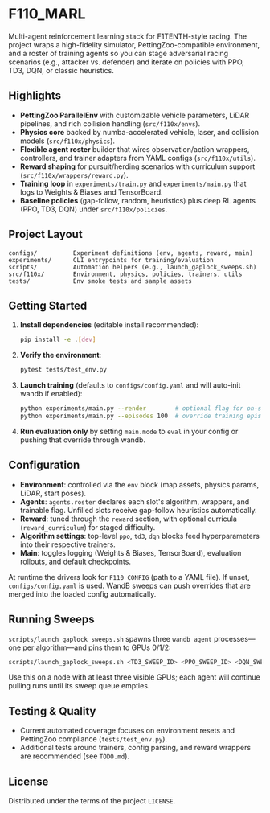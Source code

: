 # F110_MARL

Multi-agent reinforcement learning stack for F1TENTH-style racing. The project wraps a high-fidelity simulator, PettingZoo-compatible environment, and a roster of training agents so you can stage adversarial racing scenarios (e.g., attacker vs. defender) and iterate on policies with PPO, TD3, DQN, or classic heuristics.

## Highlights
- **PettingZoo ParallelEnv** with customizable vehicle parameters, LiDAR pipelines, and rich collision handling (`src/f110x/envs`).
- **Physics core** backed by numba-accelerated vehicle, laser, and collision models (`src/f110x/physics`).
- **Flexible agent roster** builder that wires observation/action wrappers, controllers, and trainer adapters from YAML configs (`src/f110x/utils`).
- **Reward shaping** for pursuit/herding scenarios with curriculum support (`src/f110x/wrappers/reward.py`).
- **Training loop** in `experiments/train.py` and `experiments/main.py` that logs to Weights & Biases and TensorBoard.
- **Baseline policies** (gap-follow, random, heuristics) plus deep RL agents (PPO, TD3, DQN) under `src/f110x/policies`.

## Project Layout
```
configs/          Experiment definitions (env, agents, reward, main)
experiments/      CLI entrypoints for training/evaluation
scripts/          Automation helpers (e.g., launch_gaplock_sweeps.sh)
src/f110x/        Environment, physics, policies, trainers, utils
tests/            Env smoke tests and sample assets
```

## Getting Started
1. **Install dependencies** (editable install recommended):
   ```bash
   pip install -e .[dev]
   ```
2. **Verify the environment**:
   ```bash
   pytest tests/test_env.py
   ```
3. **Launch training** (defaults to `configs/config.yaml` and will auto-init wandb if enabled):
   ```bash
   python experiments/main.py --render        # optional flag for on-screen visualization
   python experiments/main.py --episodes 100  # override training episodes
   ```
4. **Run evaluation only** by setting `main.mode` to `eval` in your config or pushing that override through wandb.

## Configuration
- **Environment**: controlled via the `env` block (map assets, physics params, LiDAR, start poses).
- **Agents**: `agents.roster` declares each slot's algorithm, wrappers, and trainable flag. Unfilled slots receive gap-follow heuristics automatically.
- **Reward**: tuned through the `reward` section, with optional curricula (`reward_curriculum`) for staged difficulty.
- **Algorithm settings**: top-level `ppo`, `td3`, `dqn` blocks feed hyperparameters into their respective trainers.
- **Main**: toggles logging (Weights & Biases, TensorBoard), evaluation rollouts, and default checkpoints.

At runtime the drivers look for `F110_CONFIG` (path to a YAML file). If unset, `configs/config.yaml` is used. WandB sweeps can push overrides that are merged into the loaded config automatically.

## Running Sweeps
`scripts/launch_gaplock_sweeps.sh` spawns three `wandb agent` processes—one per algorithm—and pins them to GPUs 0/1/2:
```bash
scripts/launch_gaplock_sweeps.sh <TD3_SWEEP_ID> <PPO_SWEEP_ID> <DQN_SWEEP_ID> [WANDB_API_KEY]
```
Use this on a node with at least three visible GPUs; each agent will continue pulling runs until its sweep queue empties.

## Testing & Quality
- Current automated coverage focuses on environment resets and PettingZoo compliance (`tests/test_env.py`).
- Additional tests around trainers, config parsing, and reward wrappers are recommended (see `TODO.md`).

## License
Distributed under the terms of the project `LICENSE`.
